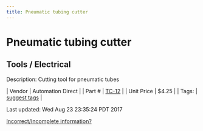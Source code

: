 ```yaml
---
title: Pneumatic tubing cutter
---
```


# Pneumatic tubing cutter
## Tools / Electrical
Description: 	Cutting tool for pneumatic tubes 

| Vendor | Automation Direct | 
| Part # | [TC-12](http://www.automationdirect.com/adc/Shopping/Catalog/Pneumatic_Components/Pneumatic_Accessories/Flexible_Pneumatic_Tubing_-a-_Hoses_Accessories/TC-12) | 
| Unit Price | $4.25 | 
| Tags: | [suggest tags](https://docs.google.com/forms/d/e/1FAIpQLSeWyY8v3RgOty-MyWmh9U0iivNYN_molChYyS-0U-o-kOAv_g/viewform) | 

Last updated: Wed Aug 23 23:35:24 PDT 2017

 [Incorrect/Incomplete information?](https://docs.google.com/forms/d/e/1FAIpQLSeWyY8v3RgOty-MyWmh9U0iivNYN_molChYyS-0U-o-kOAv_g/viewform)